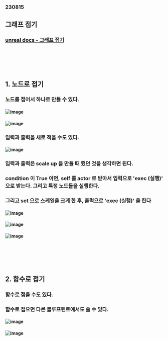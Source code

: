 ### 230815
## 그래프 접기
### [unreal docs - 그래프 접기](https://docs.unrealengine.com/5.2/ko/collapsing-graphs-in-unreal-engine/)
### <br/><br/><br/>

## 1. 노드로 접기
### 노드를 접어서 하나로 만들 수 있다.
#### ![image](https://github.com/Shin-jongwhan/unreal_engine/assets/62974484/22d46d13-6d62-4ee8-b85d-3fdadf8b3c02)
#### ![image](https://github.com/Shin-jongwhan/unreal_engine/assets/62974484/6613daee-5aee-4c41-9f83-762ce3023116)
### 입력과 출력을 새로 적을 수도 있다.
#### ![image](https://github.com/Shin-jongwhan/unreal_engine/assets/62974484/ee4a1db3-f155-43bc-9a12-76c6a22a30b0)
### 입력과 출력은 scale up 을 만들 때 했던 것을 생각하면 된다.
### condition 이 True 이면, self 를 actor 로 받아서 입력으로 'exec (실행)' 으로 받는다. 그리고 특정 노드들을 실행한다.
### 그리고 set 으로 스케일을 크게 한 후, 출력으로 'exec (실행)' 을 한다
#### ![image](https://github.com/Shin-jongwhan/unreal_engine/assets/62974484/c96d72e3-948a-4ba0-ba38-ee07d7dbf586)
#### ![image](https://github.com/Shin-jongwhan/unreal_engine/assets/62974484/7d6ecfbc-c1ec-4cee-b15e-e8ad0dca622b)
#### ![image](https://github.com/Shin-jongwhan/unreal_engine/assets/62974484/5ea40d82-d4d3-4b6f-b821-c2ee6233d14d)
### <br/><br/><br/>

## 2. 함수로 접기
### 함수로 접을 수도 있다.
### 함수로 접으면 다른 블루프린트에서도 쓸 수 있다.
#### ![image](https://github.com/Shin-jongwhan/unreal_engine/assets/62974484/78219205-7ec8-4335-931d-df4534d03cbe)
#### ![image](https://github.com/Shin-jongwhan/unreal_engine/assets/62974484/031b0c24-ffd1-42de-bb7f-1dbcd9a6fd1f)
### <br/><br/><br/>


